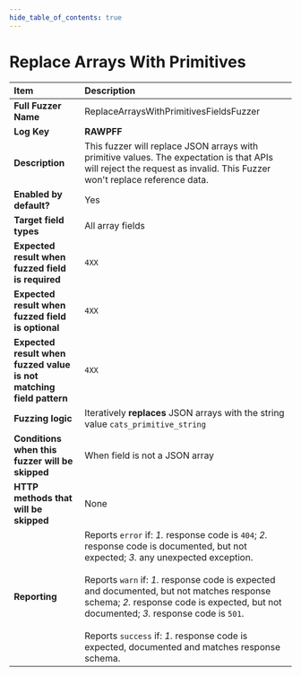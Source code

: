 ```yaml
--- 
hide_table_of_contents: true
---
```


# Replace Arrays With Primitives

| Item                                                                | Description                                                                                                                                                                                                                                                                                                                                                                                                                                 |
|:--------------------------------------------------------------------|:--------------------------------------------------------------------------------------------------------------------------------------------------------------------------------------------------------------------------------------------------------------------------------------------------------------------------------------------------------------------------------------------------------------------------------------------|
| **Full Fuzzer Name**                                                | ReplaceArraysWithPrimitivesFieldsFuzzer                                                                                                                                                                                                                                                                                                                                                                                                     |
| **Log Key**                                                         | **RAWPFF**                                                                                                                                                                                                                                                                                                                                                                                                                                  |
| **Description**                                                     | This fuzzer will replace JSON arrays with primitive values. The expectation is that APIs will reject the request as invalid. This Fuzzer won't replace reference data.                                                                                                                                                                                                                                                                      |
| **Enabled by default?**                                             | Yes                                                                                                                                                                                                                                                                                                                                                                                                                                         |
| **Target field types**                                              | All array fields                                                                                                                                                                                                                                                                                                                                                                                                                            |
| **Expected result when fuzzed field is required**                   | `4XX`                                                                                                                                                                                                                                                                                                                                                                                                                                       |
| **Expected result when fuzzed field is optional**                   | `4XX`                                                                                                                                                                                                                                                                                                                                                                                                                                       |
| **Expected result when fuzzed value is not matching field pattern** | `4XX`                                                                                                                                                                                                                                                                                                                                                                                                                                       |
| **Fuzzing logic**                                                   | Iteratively **replaces** JSON arrays with the string value `cats_primitive_string`                                                                                                                                                                                                                                                                                                                                                          |
| **Conditions when this fuzzer will be skipped**                     | When field is not a JSON array                                                                                                                                                                                                                                                                                                                                                                                                              |
| **HTTP methods that will be skipped**                               | None                                                                                                                                                                                                                                                                                                                                                                                                                                        |
| **Reporting**                                                       | Reports `error` if: *1.* response code is `404`; *2.* response code is documented, but not expected; *3.* any unexpected exception. <br/><br/> Reports `warn` if: *1.* response code is expected and documented, but not matches response schema; *2.* response code is expected, but not documented; *3.* response code is `501`. <br/><br/> Reports `success` if: *1.* response code is expected, documented and matches response schema. | 
